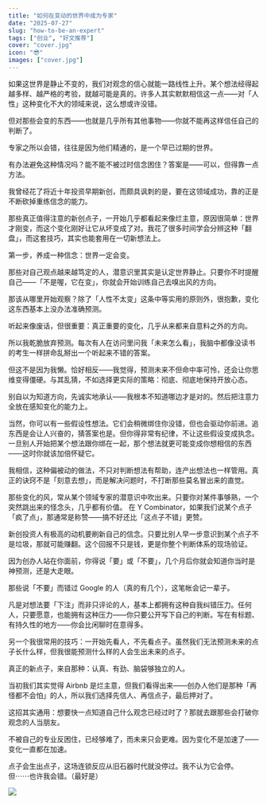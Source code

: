 ```yaml
---
title: "如何在变动的世界中成为专家"
date: "2025-07-27"
slug: "how-to-be-an-expert"
tags: ["创业", "好文推荐"]
cover: "cover.jpg"
icon: "😎"
images: ["cover.jpg"]
---
```

如果这世界是静止不变的，我们对观念的信心就能一路线性上升。某个想法经得起越多样、越严格的考验，就越可能是真的。许多人其实默默相信这一点——对「人性」这种变化不大的领域来说，这么想或许没错。



但对那些会变的东西——也就是几乎所有其他事物——你就不能再这样信任自己的判断了。



专家之所以会错，往往是因为他们精通的，是一个早已过期的世界。



有办法避免这种情况吗？能不能不被过时信念困住？答案是——可以，但得靠一点方法。



我曾经花了将近十年投资早期新创，而颇具讽刺的是，要在这领域成功，靠的正是不断砍掉重练信念的能力。



那些真正值得注意的新创点子，一开始几乎都看起来像烂主意，原因很简单：世界才刚变，而这个变化刚好让它从坏变成了对。我花了很多时间学会分辨这种「翻盘」，而这套技巧，其实也能套用在一切新想法上。



第一步，养成一种信念：世界一定会变。



那些对自己观点越来越笃定的人，潜意识里其实是认定世界静止。只要你不时提醒自己——「不是喔，它在变」，你就会开始训练自己去嗅出风的方向。



那该从哪里开始观察？除了「人性不太变」这条中等实用的原则外，很抱歉，变化这东西基本上没办法准确预测。



听起来像废话，但很重要：真正重要的变化，几乎从来都来自意料之外的方向。



所以我乾脆放弃预测。每次有人在访问里问我「未来怎么看」，我脑中都像没读书的考生一样拼命乱掰出一个听起来不错的答案。



但这不是因为我懒。恰好相反——我觉得，预测未来不但命中率可怜，还会让你思维变得僵硬。与其乱猜，不如选择更实际的策略：彻底、彻底地保持开放心态。



别自以为知道方向，先诚实地承认——我根本不知道哪边才是对的。然后把注意力全放在感知变化的能力上。



当然，你可以有一些假设性想法。它们会稍微绑住你没错，但也会驱动你前进。追东西是会让人兴奋的，猜答案也是。但你得非常有纪律，不让这些假设变成执念。
一旦别人开始把某个想法跟你绑在一起，那个想法就更可能变成你想相信的东西——这时你就该加倍怀疑它。



我相信，这种偏被动的做法，不只对判断想法有帮助，连产出想法也一样管用。真正的诀窍不是「刻意去想」，而是解决问题时，不打断那些莫名冒出来的直觉。



那些变化的风，常从某个领域专家的潜意识中吹出来。只要你对某件事够熟，一个突然跳出来的怪念头，几乎都有价值。
在 Y Combinator，如果我们说某个点子「疯了点」，那通常是称赞——搞不好还比「这点子不错」更赞。



新创投资人有极高的动机要刷新自己的信念。只要比别人早一步意识到某个点子不是垃圾，那就可能赚翻。这个回报不只是钱，更是你整个判断体系的现场验证。



因为创办人站在你面前，你得说「要」或「不要」，几个月后你就会知道你当时是神预测，还是大走眼。



那些说「不要」而错过 Google 的人（真的有几个），这笔帐会记一辈子。



凡是对想法要「下注」而非只评论的人，基本上都拥有这种自我纠错压力。任何人，只要愿意，也能拥有这种压力——你只要公开写下自己的判断。写在有标题、有持久性的地方——你会比闲聊时在意得多。



另一个我很常用的技巧：一开始先看人，不先看点子。虽然我们无法预测未来的点子长什么样，但我很能预测什么样的人会生出未来的点子。



真正的新点子，来自那种：认真、有劲、脑袋够独立的人。



当初我们其实觉得 Airbnb 是烂主意，但我们看得出来——创办人他们是那种「再怪都不会怕」的人，所以我们选择先信人、再信点子，最后押对了。



这招其实通用：想要快一点知道自己什么观念已经过时了？那就去跟那些会打破你观念的人当朋友。



不被自己的专业反困住，已经够难了，而未来只会更难。因为变化不是加速了——变化一直都在加速。



点子会生出点子，这场连锁反应从旧石器时代就没停过。我不认为它会停。
但⋯⋯也许我会错。（最好是）




![](https://prod-files-secure.s3.us-west-2.amazonaws.com/112d0858-5090-4d34-a606-b75eb8d65fd2/46476355-9cf3-4e99-9b7a-3531bc426380/1000202064.png?X-Amz-Algorithm=AWS4-HMAC-SHA256&X-Amz-Content-Sha256=UNSIGNED-PAYLOAD&X-Amz-Credential=ASIAZI2LB466TBGTTXEG%2F20250815%2Fus-west-2%2Fs3%2Faws4_request&X-Amz-Date=20250815T151354Z&X-Amz-Expires=3600&X-Amz-Security-Token=IQoJb3JpZ2luX2VjEBcaCXVzLXdlc3QtMiJGMEQCIE3sZsjPQ8O2fGHBturleBgpR5UUHC8S%2FlpqMTqShVq3AiAC7Pir3N%2B3HLb6dzkWeJmPKfmUhGqf3YroMUZyxBJx1Cr%2FAwhgEAAaDDYzNzQyMzE4MzgwNSIM82%2B9WXcKqZ2ktsJGKtwDO703gUs0LMlKk8MnI%2FdI4IEkIdiEGrTbU%2FSUDEm6Ro%2F7FSwI8VBtQHQmuGEt2vh36%2FfkhPhU3tSErWLRJp9lLgo1H5uYJdIfNP%2BtO0sjrk0uI801IFRVtConY%2BMiNG06uIx5jH4xeIb%2Ft%2BjwfHw3Y1cKkEPAjzqf9Z7fpxquzAmSPRxAe8Z6n4zqYuSw2QUcKODxM%2BIJ1%2F3GWNN8P8m0q5nsay3bBSnByMY%2F5l99nJS3VdAkshg5nSb6%2Bc0p%2Bzpsphobyuk6mWrTjsdvZFFkfe8LlncG1P2VEJvK2SinTk0nNGwGIdFopETA4t93po37rYyKRrxCeO7Wb9g0fDzGMow5xaW%2F238%2Be6uJSGgSmfBtJ35SPImIWVmPrI18gqNVH3ecjY4sbUJfHR%2BjsyNIgKQU5wiWAlCC2geyWFZUEajVku%2Bf%2FWHAQQw1UQXIdI4Y5eQ%2BxQC8ri3tN%2BfP2nVa4WJfyHJDTREIIjc%2FhYITY1JpEVwezP%2BVip2WEtymvwVXnCQblLMR7%2FagLUaxuJPEOXPVF0gFbEvn6%2BfI3ZByApq3EnJPUa4FLYBfvwYE7c91QdyAH8LIPwGJ1y0Yf%2FNfqv4oEExwf6k3yMP1B7fNWsVq6%2BdP%2FTRcz8RV9rows5r9xAY6pgEVjD5ql2UEOZ0tYJkxuyCxzFM8CCh28M7xJCE%2BRXbKy%2FVWseRR6W8vyxGaxSiwgESuMwCOOKLrHqPbyq1u97%2BuxC4vyVDGiwaBqGYuArwbM2SqlvcchpXizpFhmmJ%2B7el3YBJkALxLBcuhQ6Zdni5wVkGWlYMZ9vsjY2aCmlY5idbBW8f%2Bh9ODylyEmQ4gop8oTp5sZ455uGmZLGe5nmNyg5I6zHyk&X-Amz-Signature=2cd5904ad9e35964469f1bfe5338d07cca5d67bcc966418b6a738a5b2986a5af&X-Amz-SignedHeaders=host&x-amz-checksum-mode=ENABLED&x-id=GetObject)

